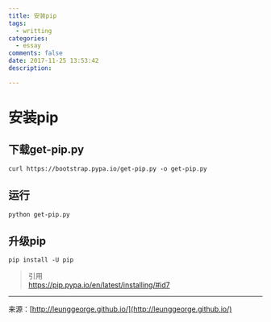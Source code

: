 ```yaml
---
title: 安装pip
tags:
  - writting
categories:
  - essay
comments: false
date: 2017-11-25 13:53:42
description: 

---
```


# 安装pip
## 下载get-pip.py

```
curl https://bootstrap.pypa.io/get-pip.py -o get-pip.py
```

<!--more-->

## 运行

```
python get-pip.py
```

## 升级pip

```
pip install -U pip
```



> 引用  
> https://pip.pypa.io/en/latest/installing/#id7
> 



---
<link rel="stylesheet" href="http://yandex.st/highlightjs/6.1/styles/default.min.css">
<script src="http://yandex.st/highlightjs/6.1/highlight.min.js"></script>
<script>
hljs.tabReplace = ' ';
hljs.initHighlightingOnLoad();
</script>


来源：[http://leunggeorge.github.io/](http://leunggeorge.github.io/)  
